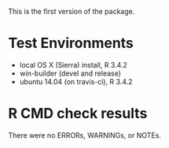 
This is the first version of the package.

# Test Environments
* local OS X (Sierra) install, R 3.4.2
* win-builder (devel and release)
* ubuntu 14.04 (on travis-ci), R 3.4.2

# R CMD check results

There were no ERRORs, WARNINGs, or NOTEs.